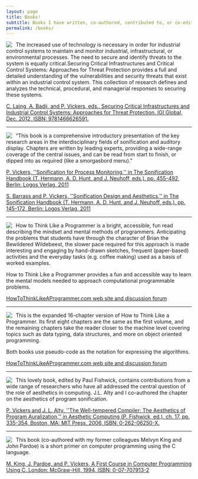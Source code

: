 ```yaml
---
layout: page
title: Books!
subtitle: Books I have written, co-authored, contributed to, or co-edited.
permalink: /books/
---
```



<img style="float: left; PADDING-RIGHT: 10px;" src="{{ site.baseurl }}/img/SCILarge.png"> The increased use of technology is necessary in order for industrial control systems to maintain and monitor industrial, infrastructural, or environmental processes. The need to secure and identify threats to the system is equally critical.Securing Critical Infrastructures and Critical Control Systems: Approaches for Threat Protection provides a full and detailed understanding of the vulnerabilities and security threats that exist within an industrial control system. This collection of research defines and analyzes the technical, procedural, and managerial responses to securing these systems.

[C. Laing, A. Badii, and P. Vickers, eds., Securing Critical Infrastructures and Industrial Control Systems: Approaches for Threat Protection. IGI Global, Dec. 2012, ISBN: 9781466626591.](http://www.igi-global.com/book/securing-critical-infrastructures-critical-control/69203)

***

<img style="float: left; PADDING-RIGHT: 10px;" src="{{ site.baseurl }}/img/SHBLarge.jpg"> “This book is a comprehensive introductory presentation of the key research areas in the interdisciplinary fields of sonification and auditory display. Chapters are written by leading experts, providing a wide-range coverage of the central issues, and can be read from start to finish, or dipped into as required (like a smorgasbord menu).”

[P. Vickers, ''Sonification for Process Monitoring,'' in The Sonification Handbook (T. Hermann, A. D. Hunt, and J. Neuhoff, eds.), pp. 455-492, Berlin: Logos Verlag, 2011](http://sonification.de/handbook/index.php/chapters/chapter18)

[S. Barrass and P. Vickers, ''Sonification Design and Aesthetics,'' in The Sonification Handbook (T. Hermann, A. D. Hunt, and J. Neuhoff, eds.), pp. 145-172, Berlin: Logos Verlag, 2011](http://sonification.de/handbook/index.php/chapters/chapter7)

***

<img style="float: left; PADDING-RIGHT: 10px;" src="{{ site.baseurl }}/img/HTTLAP8Large.jpg"> How to Think Like a Programmer is a bright, accessible, fun read describing the mindset and mental methods of programmers. Anticipating the problems that students have through the character of Brian the Bewildered Wildebeest, the slower pace required for this approach is made interesting and engaging by hand-drawn sketches, frequent (paper-based) activities and the everyday tasks (e.g. coffee making) used as a basis of worked examples.

How to Think Like a Programmer provides a fun and accessible way to learn the mental models needed to approach computational programmable problems.

[HowToThinkLikeAProgrammer.com web site and discussion forum](http://www.howtothinklikeaprogrammer.com/forum/index.php?action=ezportal;sa=page;p=2)

***

<img style="float: left; PADDING-RIGHT: 10px;" src="{{ site.baseurl }}/img/HTTLAP16Large.jpg"> This is the expanded 16-chapter version of How to Think Like a Programmer. Its first eight chapters are the same as the first volume, and the remaining chapters take the reader closer to the machine level covering topics such as data typing, data structures, and more on object oriented programming.

Both books use pseudo-code as the notation for expressing the algorithms.

[HowToThinkLikeAProgrammer.com web site and discussion forum](http://www.howtothinklikeaprogrammer.com/forum/index.php?action=ezportal;sa=page;p=2)

***

<img style="float: left; PADDING-RIGHT: 10px;" src="{{ site.baseurl }}/img/ACLarge.jpg"> This lovely book, edited by Paul Fishwick, contains contributions from a wide range of researchers who have all addressed the central question of the role of aesthetics in computing. J.L. Alty and I co-authored the chapter on the aesthetics of program sonification.

[P. Vickers and J. L. Alty, ''The Well-tempered Compiler: The Aesthetics of Program Auralization,'' in Aesthetic Computing (P. Fishwick, ed.), ch. 17, pp. 335-354, Boston, MA: MIT Press, 2006, ISBN: 0-262-06250-X.](http://mitpress.mit.edu/catalog/item/default.asp?ttype=2&tid=10919)

***

<img style="float: left; PADDING-RIGHT: 10px;" src="{{ site.baseurl }}/img/CLarge.jpg"> This book (co-authored with my former colleagues Melvyn King and John Pardoe) is a short primer on computer programming using the C language.

[M. King, J. Pardoe, and P. Vickers, A First Course in Computer Programming Using C. London: McGraw-Hill, 1994, ISBN: 0-07-707913-2](http://www.amazon.co.uk/First-Course-Computer-Programming-Using/dp/0077079132)